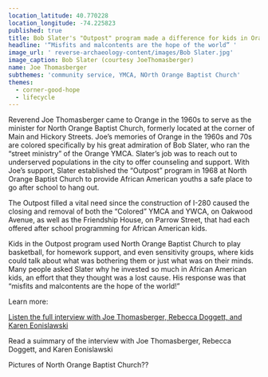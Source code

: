```yaml
---
location_latitude: 40.770228
location_longitude: -74.225823
published: true
title: Bob Slater's "Outpost" program made a difference for kids in Orange
headline: '“Misfits and malcontents are the hope of the world” '
image_url: ' reverse-archaeology-content/images/Bob Slater.jpg'
image_caption: Bob Slater (courtesy JoeThomasberger)
name: Joe Thomasberger
subthemes: 'community service, YMCA, NOrth Orange Baptist Church'
themes:
  - corner-good-hope
  - lifecycle
---
```

Reverend Joe Thomasberger came to Orange in the 1960s to serve as the minister for North Orange Baptist Church, formerly located at the corner of Main and Hickory Streets. Joe’s memories of Orange in the 1960s and 70s are colored specifically by his great admiration of Bob Slater, who ran the “street ministry” of the Orange YMCA. Slater’s job was to reach out to underserved populations in the city to offer counseling and support. With Joe’s support, Slater established the “Outpost” program in 1968 at North Orange Baptist Church to provide African American youths a safe place to go after school to hang out. 

The Outpost filled a vital need since the construction of I-280 caused the closing and removal of both the “Colored” YMCA and YWCA, on Oakwood Avenue, as well as the Friendship House, on Parrow Street, that had each offered after school programming for African American kids. 

Kids in the Outpost program used North Orange Baptist Church to play basketball, for homework support, and even sensitivity groups, where kids could talk about what was bothering them or just what was on their minds. Many people asked Slater why he invested so much in African American kids, an effort that they thought was a lost cause. His response was that “misfits and malcontents are the hope of the world!”  

Learn more:

[Listen the full interview with Joe Thomasberger, Rebecca Doggett, and Karen Eonislawski](https://soundcloud.com/user-773139664/joe-thomasberger-interview-4-26-16)

Read a suimmary of the interview with Joe Thomasberger, Rebecca Doggett, and  Karen Eonislawski

Pictures of North Orange Baptist Church??
